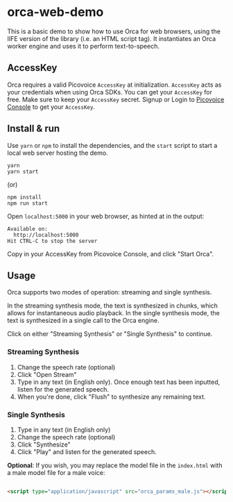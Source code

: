 # orca-web-demo

This is a basic demo to show how to use Orca for web browsers, using the IIFE version of the library (i.e. an HTML
script tag). It instantiates an Orca worker engine and uses it to perform text-to-speech.

## AccessKey

Orca requires a valid Picovoice `AccessKey` at initialization. `AccessKey` acts as your credentials when using Orca
SDKs.
You can get your `AccessKey` for free. Make sure to keep your `AccessKey` secret.
Signup or Login to [Picovoice Console](https://console.picovoice.ai/) to get your `AccessKey`.

## Install & run

Use `yarn` or `npm` to install the dependencies, and the `start` script to start a local web server hosting the demo.

```console
yarn
yarn start
```

(or)

```console
npm install
npm run start
```

Open `localhost:5000` in your web browser, as hinted at in the output:

```console
Available on:
  http://localhost:5000
Hit CTRL-C to stop the server
```

Copy in your AccessKey from Picovoice Console, and click "Start Orca".

## Usage

Orca supports two modes of operation: streaming and single synthesis.

In the streaming synthesis mode, the text is synthesized in chunks, which allows for instantaneous audio playback. In
the single synthesis mode, the text is synthesized in a single call to the
Orca engine.

Click on either "Streaming Synthesis" or "Single Synthesis" to continue.

### Streaming Synthesis

1. Change the speech rate (optional)
2. Click "Open Stream"
3. Type in any text (in English only). Once enough text has been inputted, listen for the generated speech.
4. When you're done, click "Flush" to synthesize any remaining text.

### Single Synthesis

1. Type in any text (in English only)
2. Change the speech rate (optional)
3. Click "Synthesize"
4. Click "Play" and listen for the generated speech.

**Optional**: If you wish, you may replace the model file in the `index.html` with a male model file for a male
voice:

```html

<script type="application/javascript" src="orca_params_male.js"></script>
```
